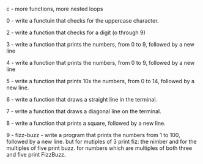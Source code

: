c - more functions, more nested loops                                                                                                   

                                                                                                                                        

0 - write a functuin that checks for the uppercase character.                                                                           

                                                                                                                                        

2 - write a function that checks for a digit (o through 9)



3 - write a function that prints the numbers, from 0 to 9, followed by a new line

4 - write a function that prints the numbers, from 0 to 9, followed by a new line

5 - write a function that prints 10x the numbers, from 0 to 14, followed by a new line.

6 - write a function that draws a straight line in the terminal.

7 - write a function that draws a diagonal line on the terminal.

8 - write a function that prints a square, followed by a new line.

9 - fizz-buzz - write a program that prints the numbers from 1 to 100, followed by a new line. but for mutiples of 3 print fiz: the nimber and for the multiples of five print buzz. for numbers which are multiples of both three and five print FizzBuzz.

